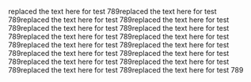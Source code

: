 replaced the text here for test 789replaced the text here for test 789replaced the text here for test 789replaced the text here for test 789replaced the text here for test 789replaced the text here for test 789replaced the text here for test 789replaced the text here for test 789replaced the text here for test 789replaced the text here for test 789replaced the text here for test 789replaced the text here for test 789replaced the text here for test 789replaced the text here for test 789replaced the text here for test 789replaced the text here for test 789